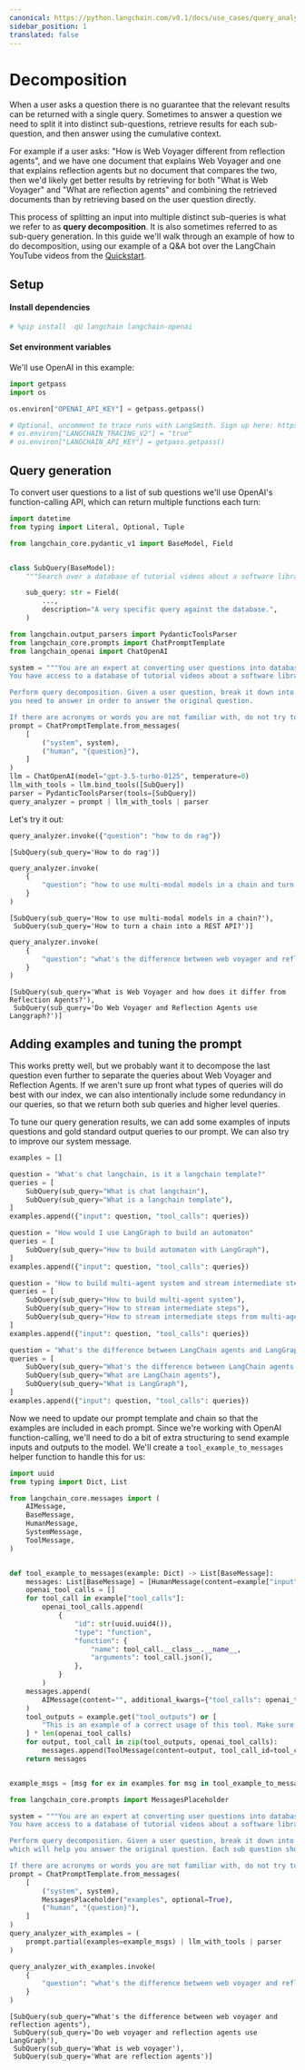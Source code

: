 ```yaml
---
canonical: https://python.langchain.com/v0.1/docs/use_cases/query_analysis/techniques/decomposition
sidebar_position: 1
translated: false
---
```


# Decomposition

When a user asks a question there is no guarantee that the relevant results can be returned with a single query. Sometimes to answer a question we need to split it into distinct sub-questions, retrieve results for each sub-question, and then answer using the cumulative context.

For example if a user asks: "How is Web Voyager different from reflection agents", and we have one document that explains Web Voyager and one that explains reflection agents but no document that compares the two, then we'd likely get better results by retrieving for both "What is Web Voyager" and "What are reflection agents" and combining the retrieved documents than by retrieving based on the user question directly.

This process of splitting an input into multiple distinct sub-queries is what we refer to as **query decomposition**. It is also sometimes referred to as sub-query generation. In this guide we'll walk through an example of how to do decomposition, using our example of a Q&A bot over the LangChain YouTube videos from the [Quickstart](/docs/use_cases/query_analysis/quickstart).

## Setup

#### Install dependencies

```python
# %pip install -qU langchain langchain-openai
```

#### Set environment variables

We'll use OpenAI in this example:

```python
import getpass
import os

os.environ["OPENAI_API_KEY"] = getpass.getpass()

# Optional, uncomment to trace runs with LangSmith. Sign up here: https://smith.langchain.com.
# os.environ["LANGCHAIN_TRACING_V2"] = "true"
# os.environ["LANGCHAIN_API_KEY"] = getpass.getpass()
```

## Query generation

To convert user questions to a list of sub questions we'll use OpenAI's function-calling API, which can return multiple functions each turn:

```python
import datetime
from typing import Literal, Optional, Tuple

from langchain_core.pydantic_v1 import BaseModel, Field


class SubQuery(BaseModel):
    """Search over a database of tutorial videos about a software library."""

    sub_query: str = Field(
        ...,
        description="A very specific query against the database.",
    )
```

```python
from langchain.output_parsers import PydanticToolsParser
from langchain_core.prompts import ChatPromptTemplate
from langchain_openai import ChatOpenAI

system = """You are an expert at converting user questions into database queries. \
You have access to a database of tutorial videos about a software library for building LLM-powered applications. \

Perform query decomposition. Given a user question, break it down into distinct sub questions that \
you need to answer in order to answer the original question.

If there are acronyms or words you are not familiar with, do not try to rephrase them."""
prompt = ChatPromptTemplate.from_messages(
    [
        ("system", system),
        ("human", "{question}"),
    ]
)
llm = ChatOpenAI(model="gpt-3.5-turbo-0125", temperature=0)
llm_with_tools = llm.bind_tools([SubQuery])
parser = PydanticToolsParser(tools=[SubQuery])
query_analyzer = prompt | llm_with_tools | parser
```

Let's try it out:

```python
query_analyzer.invoke({"question": "how to do rag"})
```

```output
[SubQuery(sub_query='How to do rag')]
```

```python
query_analyzer.invoke(
    {
        "question": "how to use multi-modal models in a chain and turn chain into a rest api"
    }
)
```

```output
[SubQuery(sub_query='How to use multi-modal models in a chain?'),
 SubQuery(sub_query='How to turn a chain into a REST API?')]
```

```python
query_analyzer.invoke(
    {
        "question": "what's the difference between web voyager and reflection agents? do they use langgraph?"
    }
)
```

```output
[SubQuery(sub_query='What is Web Voyager and how does it differ from Reflection Agents?'),
 SubQuery(sub_query='Do Web Voyager and Reflection Agents use Langgraph?')]
```

## Adding examples and tuning the prompt

This works pretty well, but we probably want it to decompose the last question even further to separate the queries about Web Voyager and Reflection Agents. If we aren't sure up front what types of queries will do best with our index, we can also intentionally include some redundancy in our queries, so that we return both sub queries and higher level queries.

To tune our query generation results, we can add some examples of inputs questions and gold standard output queries to our prompt. We can also try to improve our system message.

```python
examples = []
```

```python
question = "What's chat langchain, is it a langchain template?"
queries = [
    SubQuery(sub_query="What is chat langchain"),
    SubQuery(sub_query="What is a langchain template"),
]
examples.append({"input": question, "tool_calls": queries})
```

```python
question = "How would I use LangGraph to build an automaton"
queries = [
    SubQuery(sub_query="How to build automaton with LangGraph"),
]
examples.append({"input": question, "tool_calls": queries})
```

```python
question = "How to build multi-agent system and stream intermediate steps from it"
queries = [
    SubQuery(sub_query="How to build multi-agent system"),
    SubQuery(sub_query="How to stream intermediate steps"),
    SubQuery(sub_query="How to stream intermediate steps from multi-agent system"),
]
examples.append({"input": question, "tool_calls": queries})
```

```python
question = "What's the difference between LangChain agents and LangGraph?"
queries = [
    SubQuery(sub_query="What's the difference between LangChain agents and LangGraph?"),
    SubQuery(sub_query="What are LangChain agents"),
    SubQuery(sub_query="What is LangGraph"),
]
examples.append({"input": question, "tool_calls": queries})
```

Now we need to update our prompt template and chain so that the examples are included in each prompt. Since we're working with OpenAI function-calling, we'll need to do a bit of extra structuring to send example inputs and outputs to the model. We'll create a `tool_example_to_messages` helper function to handle this for us:

```python
import uuid
from typing import Dict, List

from langchain_core.messages import (
    AIMessage,
    BaseMessage,
    HumanMessage,
    SystemMessage,
    ToolMessage,
)


def tool_example_to_messages(example: Dict) -> List[BaseMessage]:
    messages: List[BaseMessage] = [HumanMessage(content=example["input"])]
    openai_tool_calls = []
    for tool_call in example["tool_calls"]:
        openai_tool_calls.append(
            {
                "id": str(uuid.uuid4()),
                "type": "function",
                "function": {
                    "name": tool_call.__class__.__name__,
                    "arguments": tool_call.json(),
                },
            }
        )
    messages.append(
        AIMessage(content="", additional_kwargs={"tool_calls": openai_tool_calls})
    )
    tool_outputs = example.get("tool_outputs") or [
        "This is an example of a correct usage of this tool. Make sure to continue using the tool this way."
    ] * len(openai_tool_calls)
    for output, tool_call in zip(tool_outputs, openai_tool_calls):
        messages.append(ToolMessage(content=output, tool_call_id=tool_call["id"]))
    return messages


example_msgs = [msg for ex in examples for msg in tool_example_to_messages(ex)]
```

```python
from langchain_core.prompts import MessagesPlaceholder

system = """You are an expert at converting user questions into database queries. \
You have access to a database of tutorial videos about a software library for building LLM-powered applications. \

Perform query decomposition. Given a user question, break it down into the most specific sub questions you can \
which will help you answer the original question. Each sub question should be about a single concept/fact/idea.

If there are acronyms or words you are not familiar with, do not try to rephrase them."""
prompt = ChatPromptTemplate.from_messages(
    [
        ("system", system),
        MessagesPlaceholder("examples", optional=True),
        ("human", "{question}"),
    ]
)
query_analyzer_with_examples = (
    prompt.partial(examples=example_msgs) | llm_with_tools | parser
)
```

```python
query_analyzer_with_examples.invoke(
    {
        "question": "what's the difference between web voyager and reflection agents? do they use langgraph?"
    }
)
```

```output
[SubQuery(sub_query="What's the difference between web voyager and reflection agents"),
 SubQuery(sub_query='Do web voyager and reflection agents use LangGraph'),
 SubQuery(sub_query='What is web voyager'),
 SubQuery(sub_query='What are reflection agents')]
```
